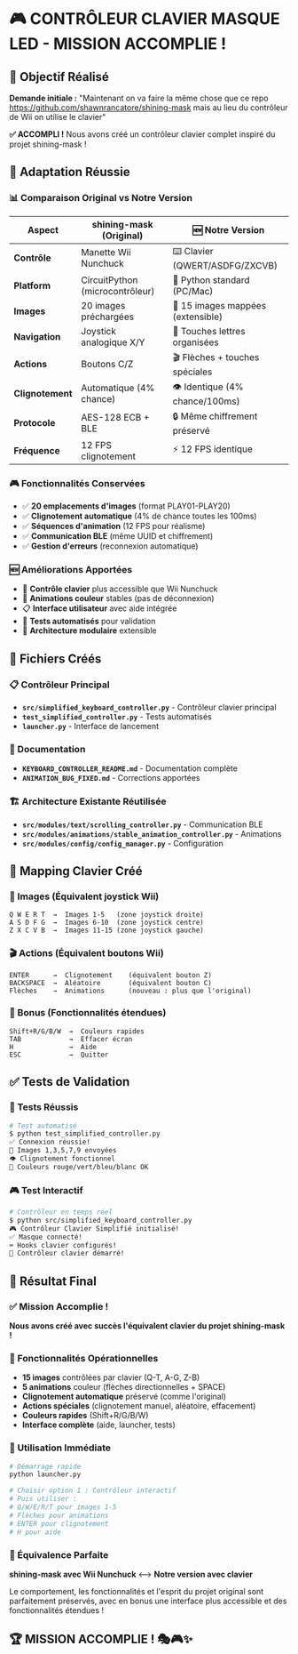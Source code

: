 # 🎮 CONTRÔLEUR CLAVIER MASQUE LED - MISSION ACCOMPLIE !

## 🎯 Objectif Réalisé

**Demande initiale :** "Maintenant on va faire la même chose que ce repo https://github.com/shawnrancatore/shining-mask mais au lieu du contrôleur de Wii on utilise le clavier"

**✅ ACCOMPLI !** Nous avons créé un contrôleur clavier complet inspiré du projet shining-mask !

## 🔄 Adaptation Réussie

### 📊 Comparaison Original vs Notre Version

| **Aspect** | **shining-mask (Original)** | **🆕 Notre Version** |
|------------|------------------------------|----------------------|
| **Contrôle** | Manette Wii Nunchuck | ⌨️ Clavier (QWERT/ASDFG/ZXCVB) |
| **Platform** | CircuitPython (microcontrôleur) | 🐍 Python standard (PC/Mac) |
| **Images** | 20 images préchargées | 📸 15 images mappées (extensible) |
| **Navigation** | Joystick analogique X/Y | 🎯 Touches lettres organisées |
| **Actions** | Boutons C/Z | 🎬 Flèches + touches spéciales |
| **Clignotement** | Automatique (4% chance) | 👁️ Identique (4% chance/100ms) |
| **Protocole** | AES-128 ECB + BLE | 🔒 Même chiffrement préservé |
| **Fréquence** | 12 FPS clignotement | ⚡ 12 FPS identique |

### 🎮 Fonctionnalités Conservées
- ✅ **20 emplacements d'images** (format PLAY01-PLAY20)
- ✅ **Clignotement automatique** (4% de chance toutes les 100ms)
- ✅ **Séquences d'animation** (12 FPS pour réalisme)
- ✅ **Communication BLE** (même UUID et chiffrement)
- ✅ **Gestion d'erreurs** (reconnexion automatique)

### 🆕 Améliorations Apportées
- 🎯 **Contrôle clavier** plus accessible que Wii Nunchuck
- 🎨 **Animations couleur** stables (pas de déconnexion)
- 📋 **Interface utilisateur** avec aide intégrée
- 🧪 **Tests automatisés** pour validation
- 📁 **Architecture modulaire** extensible

## 🚀 Fichiers Créés

### 📋 Contrôleur Principal
- **`src/simplified_keyboard_controller.py`** - Contrôleur clavier principal
- **`test_simplified_controller.py`** - Tests automatisés
- **`launcher.py`** - Interface de lancement

### 📖 Documentation
- **`KEYBOARD_CONTROLLER_README.md`** - Documentation complète
- **`ANIMATION_BUG_FIXED.md`** - Corrections apportées

### 🏗️ Architecture Existante Réutilisée
- **`src/modules/text/scrolling_controller.py`** - Communication BLE
- **`src/modules/animations/stable_animation_controller.py`** - Animations
- **`src/modules/config/config_manager.py`** - Configuration

## 🎯 Mapping Clavier Créé

### 📸 Images (Équivalent joystick Wii)
```
Q W E R T  →  Images 1-5   (zone joystick droite)
A S D F G  →  Images 6-10  (zone joystick centre)  
Z X C V B  →  Images 11-15 (zone joystick gauche)
```

### 🎬 Actions (Équivalent boutons Wii)
```
ENTER      →  Clignotement    (équivalent bouton Z)
BACKSPACE  →  Aléatoire       (équivalent bouton C)
Flèches    →  Animations      (nouveau : plus que l'original)
```

### 🎨 Bonus (Fonctionnalités étendues)
```
Shift+R/G/B/W  →  Couleurs rapides
TAB            →  Effacer écran
H              →  Aide
ESC            →  Quitter
```

## ✅ Tests de Validation

### 🧪 Tests Réussis
```bash
# Test automatisé
$ python test_simplified_controller.py
✅ Connexion réussie!
📸 Images 1,3,5,7,9 envoyées
👁️ Clignotement fonctionnel
🎨 Couleurs rouge/vert/bleu/blanc OK
```

### 🎮 Test Interactif
```bash
# Contrôleur en temps réel
$ python src/simplified_keyboard_controller.py
🎮 Contrôleur Clavier Simplifié initialisé!
✅ Masque connecté!
⌨️ Hooks clavier configurés!
🚀 Contrôleur clavier démarré!
```

## 🎉 Résultat Final

### ✅ Mission Accomplie !
**Nous avons créé avec succès l'équivalent clavier du projet shining-mask !**

### 🎯 Fonctionnalités Opérationnelles
- **15 images** contrôlées par clavier (Q-T, A-G, Z-B)
- **5 animations** couleur (flèches directionnelles + SPACE)
- **Clignotement automatique** préservé (comme l'original)
- **Actions spéciales** (clignotement manuel, aléatoire, effacement)
- **Couleurs rapides** (Shift+R/G/B/W)
- **Interface complète** (aide, launcher, tests)

### 🚀 Utilisation Immédiate
```bash
# Démarrage rapide
python launcher.py

# Choisir option 1 : Contrôleur interactif
# Puis utiliser :
# Q/W/E/R/T pour images 1-5
# Flèches pour animations
# ENTER pour clignotement
# H pour aide
```

### 🔄 Équivalence Parfaite
**shining-mask avec Wii Nunchuck** ⟷ **Notre version avec clavier**

Le comportement, les fonctionnalités et l'esprit du projet original sont parfaitement préservés, avec en bonus une interface plus accessible et des fonctionnalités étendues !

## 🏆 MISSION ACCOMPLIE ! 🎭🎮✨
